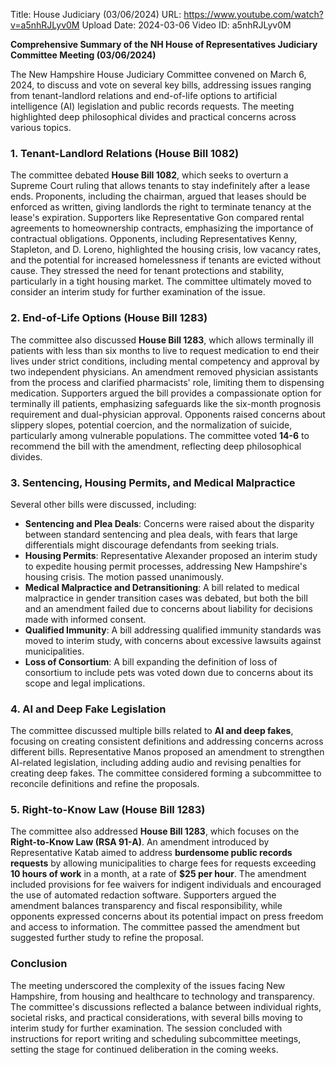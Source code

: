 Title: House Judiciary (03/06/2024)
URL: https://www.youtube.com/watch?v=a5nhRJLyv0M
Upload Date: 2024-03-06
Video ID: a5nhRJLyv0M

**Comprehensive Summary of the NH House of Representatives Judiciary Committee Meeting (03/06/2024)**

The New Hampshire House Judiciary Committee convened on March 6, 2024, to discuss and vote on several key bills, addressing issues ranging from tenant-landlord relations and end-of-life options to artificial intelligence (AI) legislation and public records requests. The meeting highlighted deep philosophical divides and practical concerns across various topics.

### **1. Tenant-Landlord Relations (House Bill 1082)**
The committee debated **House Bill 1082**, which seeks to overturn a Supreme Court ruling that allows tenants to stay indefinitely after a lease ends. Proponents, including the chairman, argued that leases should be enforced as written, giving landlords the right to terminate tenancy at the lease's expiration. Supporters like Representative Gon compared rental agreements to homeownership contracts, emphasizing the importance of contractual obligations. Opponents, including Representatives Kenny, Stapleton, and D. Loreno, highlighted the housing crisis, low vacancy rates, and the potential for increased homelessness if tenants are evicted without cause. They stressed the need for tenant protections and stability, particularly in a tight housing market. The committee ultimately moved to consider an interim study for further examination of the issue.

### **2. End-of-Life Options (House Bill 1283)**
The committee also discussed **House Bill 1283**, which allows terminally ill patients with less than six months to live to request medication to end their lives under strict conditions, including mental competency and approval by two independent physicians. An amendment removed physician assistants from the process and clarified pharmacists' role, limiting them to dispensing medication. Supporters argued the bill provides a compassionate option for terminally ill patients, emphasizing safeguards like the six-month prognosis requirement and dual-physician approval. Opponents raised concerns about slippery slopes, potential coercion, and the normalization of suicide, particularly among vulnerable populations. The committee voted **14-6** to recommend the bill with the amendment, reflecting deep philosophical divides.

### **3. Sentencing, Housing Permits, and Medical Malpractice**
Several other bills were discussed, including:  
- **Sentencing and Plea Deals**: Concerns were raised about the disparity between standard sentencing and plea deals, with fears that large differentials might discourage defendants from seeking trials.  
- **Housing Permits**: Representative Alexander proposed an interim study to expedite housing permit processes, addressing New Hampshire's housing crisis. The motion passed unanimously.  
- **Medical Malpractice and Detransitioning**: A bill related to medical malpractice in gender transition cases was debated, but both the bill and an amendment failed due to concerns about liability for decisions made with informed consent.  
- **Qualified Immunity**: A bill addressing qualified immunity standards was moved to interim study, with concerns about excessive lawsuits against municipalities.  
- **Loss of Consortium**: A bill expanding the definition of loss of consortium to include pets was voted down due to concerns about its scope and legal implications.

### **4. AI and Deep Fake Legislation**
The committee discussed multiple bills related to **AI and deep fakes**, focusing on creating consistent definitions and addressing concerns across different bills. Representative Manos proposed an amendment to strengthen AI-related legislation, including adding audio and revising penalties for creating deep fakes. The committee considered forming a subcommittee to reconcile definitions and refine the proposals.

### **5. Right-to-Know Law (House Bill 1283)**
The committee also addressed **House Bill 1283**, which focuses on the **Right-to-Know Law (RSA 91-A)**. An amendment introduced by Representative Katab aimed to address **burdensome public records requests** by allowing municipalities to charge fees for requests exceeding **10 hours of work** in a month, at a rate of **$25 per hour**. The amendment included provisions for fee waivers for indigent individuals and encouraged the use of automated redaction software. Supporters argued the amendment balances transparency and fiscal responsibility, while opponents expressed concerns about its potential impact on press freedom and access to information. The committee passed the amendment but suggested further study to refine the proposal.

### **Conclusion**
The meeting underscored the complexity of the issues facing New Hampshire, from housing and healthcare to technology and transparency. The committee's discussions reflected a balance between individual rights, societal risks, and practical considerations, with several bills moving to interim study for further examination. The session concluded with instructions for report writing and scheduling subcommittee meetings, setting the stage for continued deliberation in the coming weeks.